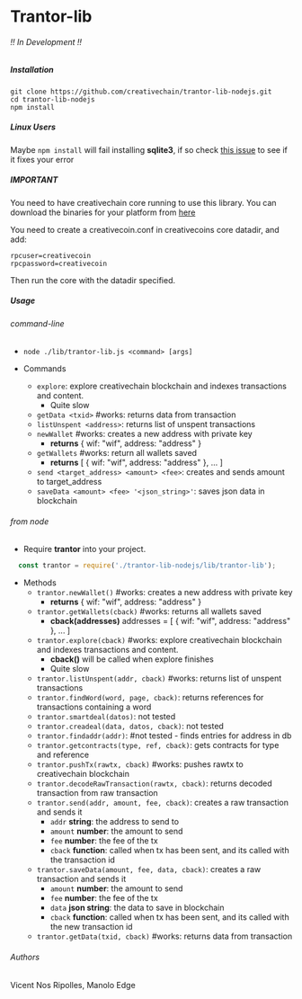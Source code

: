 # Trantor-lib
###### !! In Development !!

##### Installation

```
git clone https://github.com/creativechain/trantor-lib-nodejs.git
cd trantor-lib-nodejs
npm install
```

##### Linux Users
Maybe `npm install` will fail installing **sqlite3**,
if so check [this issue](https://github.com/mapbox/node-sqlite3/issues/612) to see if it fixes your error



##### IMPORTANT
You need to have creativechain core running to use this library.
You can download the binaries for your platform from [here](https://binaries.creativechain.net/)

You need to create a creativecoin.conf in creativecoins core datadir, and add:
```
rpcuser=creativecoin
rpcpassword=creativecoin
```
Then run the core with the datadir specified.


##### Usage
###### command-line
  * `node ./lib/trantor-lib.js <command> [args]`

  * Commands
    * `explore`: explore creativechain blockchain and indexes transactions and content.
       - Quite slow
    * `getData <txid>` #works: returns data from transaction
    * `listUnspent <address>`: returns list of unspent transactions
    * `newWallet` #works: creates a new address with private key
      * **returns** { wif: "wif", address: "address" }
    * `getWallets` #works: return all wallets saved
      * **returns** [ { wif: "wif", address: "address" }, ... ]
    * `send <target_address> <amount> <fee>`: creates and sends amount to target_address
    * `saveData <amount> <fee> '<json_string>'`: saves json data in blockchain


###### from node
  * Require **trantor** into your project.
  ```js
    const trantor = require('./trantor-lib-nodejs/lib/trantor-lib');
  ```
  * Methods
      * `trantor.newWallet()` #works: creates a new address with private key
        * **returns**  { wif: "wif", address: "address" }
      * `trantor.getWallets(cback)` #works: returns all wallets saved
        * **cback(addresses)**  addresses = [ { wif: "wif", address: "address" }, ... ]
      * `trantor.explore(cback)` #works: explore creativechain blockchain and indexes transactions and content.
        * **cback()** will be called when explore finishes
        -  Quite slow
      * `trantor.listUnspent(addr, cback)` #works: returns list of unspent transactions
      * `trantor.findWord(word, page, cback)`: returns references for transactions containing a word
      * `trantor.smartdeal(datos)`: not tested
      * `trantor.creadeal(data, datos, cback)`: not tested
      * `trantor.findaddr(addr)`: #not tested -  finds entries for address in db
      * `trantor.getcontracts(type, ref, cback)`: gets contracts for type and reference
      <!-- * `trantor.findOp(find, cback)`: not tested -->
      * `trantor.pushTx(rawtx, cback)` #works: pushes rawtx to creativechain blockchain
      * `trantor.decodeRawTransaction(rawtx, cback)`: returns decoded transaction from raw transaction
      * `trantor.send(addr, amount, fee, cback)`: creates a raw transaction and sends it
          * `addr` **string**: the address to send to
          * `amount` **number**: the amount to send
          * `fee` **number**: the fee of the tx
          * `cback` **function**: called when tx has been sent, and its called with the transaction id
      * `trantor.saveData(amount, fee, data, cback)`: creates a raw transaction and sends it
          * `amount` **number**: the amount to send
          * `fee` **number**: the fee of the tx
          * `data` **json string**: the data to save in blockchain
          * `cback` **function**: called when tx has been sent, and its called with the new transaction id
      * `trantor.getData(txid, cback)` #works: returns data from transaction



###### Authors
Vicent Nos Ripolles, Manolo Edge

